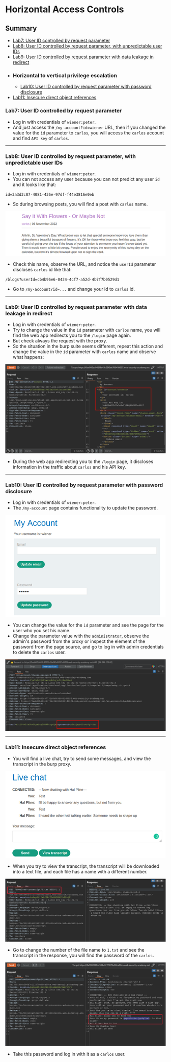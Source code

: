 # Horizontal Access Controls
## Summary
- [Lab7: User ID controlled by request parameter](#lab7-user-id-controlled-by-request-parameter)
- [Lab8: User ID controlled by request parameter, with unpredictable user IDs](#lab8-user-id-controlled-by-request-parameter-with-unpredictable-user-ids)
- [Lab9: User ID controlled by request parameter with data leakage in redirect](#lab9-user-id-controlled-by-request-parameter-with-data-leakage-in-redirect)
- ### Horizontal to vertical privilege escalation
	- [Lab10: User ID controlled by request parameter with password disclosure](#lab10-user-id-controlled-by-request-parameter-with-password-disclosure)
- [Lab11: Insecure direct object references](#lab11-insecure-direct-object-references)

### Lab7: User ID controlled by request parameter
- Log in with credentials of `wiener:peter`.
- And just access the `/my-account?id=wiener` URL, then if you changed the value for the `id` parameter to `carlos`, you will access the `carlos` account and find `API key` of `carlos`.
---
### Lab8: User ID controlled by request parameter, with unpredictable user IDs
- Log in with credentials of `wiener:peter`.
- You can not access any user because you can not predict any user `id` and it looks like that:
```
id=3a3d3c87-4081-436e-97df-f44e3816e0eb
```
- So during browsing posts, you will find a post with `carlos` name.

![Lab8_carlosPost.png](https://github.com/Sec0gh/Portswigger-Labs/blob/main/Access%20Control%20Labs/images/Lab8_carlosPost.png)
- Check this name, observe the URL, and notice the `userId` parameter discloses `carlos` id like that:
```
/blogs?userId=cb4b96e6-0424-4cf7-a52d-4b7f7b0529d1
```
- Go to `/my-account?id=...` and change your id to `carlos` id.
----
### Lab9: User ID controlled by request parameter with data leakage in redirect
- Log in with credentials of `wiener:peter`.
- Try to change the value in the `id` parameter with `carlos` name, you will find the web app redirects you to the `/login` page again.
- But check always the request with the proxy.
- So the situation in the burp suite seems different, repeat this action and change the value in the `id` parameter with `carlos` name and observe what happens:

![Lab9_ LeakageInRedirect.png](https://github.com/Sec0gh/Portswigger-Labs/blob/main/Access%20Control%20Labs/images/Lab9_%20LeakageInRedirect.png)
- During the web app redirecting you to the `/login` page, it discloses information in the traffic about `carlos` and his API key.
----
### Lab10: User ID controlled by request parameter with password disclosure
- Log in with credentials of `wiener:peter`.
- The `/my-account` page contains functionality to update the password.

![Lab10_UpdatePassword.png](https://github.com/Sec0gh/Portswigger-Labs/blob/main/Access%20Control%20Labs/images/Lab10_UpdatePassword.png)
- You can change the value for the `id` parameter and see the page for the user who you set his name.
- Change the parameter value with the `administrator`, observe the admin's password from the proxy or inspect the element of the password from the page source, and go to log in with admin credentials to delete the `carlos` user.

![Lab10_AdminPassword.png](https://github.com/Sec0gh/Portswigger-Labs/blob/main/Access%20Control%20Labs/images/Lab10_AdminPassword.png)

----
### Lab11: Insecure direct object references
- You will find a live chat, try to send some messages, and view the transcript in the burp proxy.

![Lab11_LiveChat.png](https://github.com/Sec0gh/Portswigger-Labs/blob/main/Access%20Control%20Labs/images/Lab11_LiveChat.png)
- When you try to view the transcript, the transcript will be downloaded into a text file, and each file has a name with a different number.

![Lab11_TextFile.png](https://github.com/Sec0gh/Portswigger-Labs/blob/main/Access%20Control%20Labs/images/Lab11_TextFile.png)
- Go to change the number of the file name to `1.txt` and see the transcript in the response, you will find the password of the `carlos`.

![Lab11_password.png](https://github.com/Sec0gh/Portswigger-Labs/blob/main/Access%20Control%20Labs/images/Lab11_password.png)
- Take this password and log in with it as a `carlos` user.
